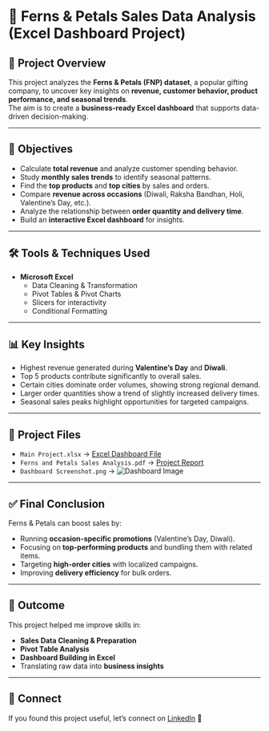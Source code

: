 
# 🌸 Ferns & Petals Sales Data Analysis (Excel Dashboard Project)  

## 📌 Project Overview  
This project analyzes the **Ferns & Petals (FNP) dataset**, a popular gifting company, to uncover key insights on **revenue, customer behavior, product performance, and seasonal trends**.  
The aim is to create a **business-ready Excel dashboard** that supports data-driven decision-making.  

---

## 🎯 Objectives  
- Calculate **total revenue** and analyze customer spending behavior.  
- Study **monthly sales trends** to identify seasonal patterns.  
- Find the **top products** and **top cities** by sales and orders.  
- Compare **revenue across occasions** (Diwali, Raksha Bandhan, Holi, Valentine’s Day, etc.).  
- Analyze the relationship between **order quantity and delivery time**.  
- Build an **interactive Excel dashboard** for insights.  

---

## 🛠️ Tools & Techniques Used  
- **Microsoft Excel**  
  - Data Cleaning & Transformation  
  - Pivot Tables & Pivot Charts  
  - Slicers for interactivity  
  - Conditional Formatting  

---

## 📊 Key Insights  
- Highest revenue generated during **Valentine’s Day** and **Diwali**.  
- Top 5 products contribute significantly to overall sales.  
- Certain cities dominate order volumes, showing strong regional demand.  
- Larger order quantities show a trend of slightly increased delivery times.  
- Seasonal sales peaks highlight opportunities for targeted campaigns.  

---

## 📂 Project Files  
- `Main Project.xlsx` → [Excel Dashboard File](#)  
- `Ferns and Petals Sales Analysis.pdf` → [Project Report](#)  
- `Dashboard Screenshot.png` → ![Dashboard Image](images/dashboard-overview.png)  

---

## ✅ Final Conclusion  
Ferns & Petals can boost sales by:  
- Running **occasion-specific promotions** (Valentine’s Day, Diwali).  
- Focusing on **top-performing products** and bundling them with related items.  
- Targeting **high-order cities** with localized campaigns.  
- Improving **delivery efficiency** for bulk orders.  

---

## 🚀 Outcome  
This project helped me improve skills in:  
- **Sales Data Cleaning & Preparation**  
- **Pivot Table Analysis**  
- **Dashboard Building in Excel**  
- Translating raw data into **business insights**  

---

## 🔗 Connect  
If you found this project useful, let’s connect on [LinkedIn](www.linkedin.com/in/tusharsharma255) 🤝  
